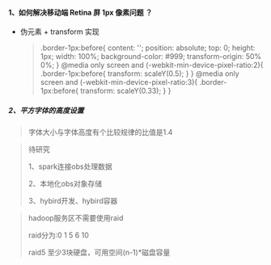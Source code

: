 #### 1、如何解决移动端 Retina 屏 1px 像素问题 ？

   - 伪元素 + transform 实现

     > .border-1px:before{    content: '';    position: absolute;    top: 0;    height: 1px;    width: 100%;    background-color: #999;    transform-origin: 50% 0%; } @media only screen and (-webkit-min-device-pixel-ratio:2){    .border-1px:before{        transform: scaleY(0.5);    } } @media only screen and (-webkit-min-device-pixel-ratio:3){    .border-1px:before{        transform: scaleY(0.33);    } }
     >
     > 

##### 2、平方字体的高度设置

> 字体大小与字体高度有个比较规律的比值是1.4



> 待研究
>
> 1、spark连接obs处理数据
>
> 2、本地化obs对象存储
>
> 3、hybird开发、hybird容器

> hadoop服务区不需要使用raid
>
> raid分为:0 1 5 6 10
>
> raid5 至少3块硬盘，可用空间(n-1)*磁盘容量

